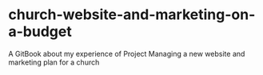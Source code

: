 # church-website-and-marketing-on-a-budget
A GitBook about my experience of Project Managing a new website and marketing plan for a church
